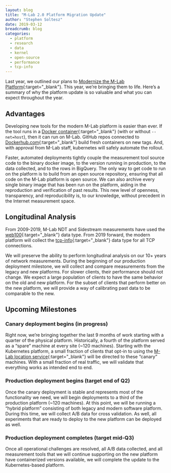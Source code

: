```yaml
---
layout: blog
title: "M-Lab 2.0 Platform Migration Update"
author: "Stephen Soltesz"
date: 2019-03-12
breadcrumb: blog
categories:
  - platform
  - research
  - data
  - kernel
  - open-source
  - performance
  - tcp-info
---
```


Last year, we outlined our plans to [Modernize the M-Lab
Platform][modernize]{:target="_blank"}. This year, we’re bringing them to
life. Here’s a summary of why the platform update is so valuable and what you
can expect throughout the year.

[modernize]: {{site.baseurl}}/blog/modernizing-mlab
<!--more-->

## Advantages

Developing new tools for the modern M-Lab platform is easier than ever. If
the tool runs in a [Docker container][docker]{:target="_blank"} (with or
without `--net=host`), then it can run on M-Lab. GitHub repos connected to
[Dockerhub.com][dockerhub]{:target="_blank"} build fresh containers on new
tags. And, with approval from M-Lab staff, kubernetes will safely automate
the rollout.

Faster, automated deployments tightly couple the measurement tool source code
to the binary docker image, to the version running in production, to the data
collected, and to the rows in BigQuery. The only way to get code to run on
the platform is to build from an open source repository, ensuring that all
code on the M-Lab platform is open source. We can also archive every single
binary image that has been run on the platform, aiding in the reproduction
and verification of past results. This new level of openness, transparency,
and reproducibility is, to our knowledge, without precedent in the Internet
measurement space.

[docker]: https://www.docker.com/resources/what-container
[dockerhub]: https://hub.docker.com/

## Longitudinal Analysis

From 2009-2019, M-Lab NDT and Sidestream measurements have used the
[web100][web100]{:target="_blank"} data type. From 2019 forward, the modern
platform will collect the [tcp-info][tcpinfo]{:target="_blank"} data type for
all TCP connections.

We will preserve the ability to perform longitudinal analysis on our 10+
years of network measurements. During the beginning of our production
deployment milestone, we will collect and compare measurements from the
legacy and new platforms. For slower clients, their performance should not
change. We expect a large population of clients to have the same behavior on
the old and new platform. For the subset of clients that perform better on
the new platform, we will provide a way of calibrating past data to be
comparable to the new.

[web100]: https://cloud.google.com/bigquery/docs/tcp-kis.txt
[tcpinfo]: https://github.com/m-lab/tcp-info/blob/master/nl-proto/tcpinfo.proto

## Upcoming Milestones

### Canary deployment begins (in progress)

Right now, we’re bringing together the last 9 months of work starting with a
quarter of the physical platform. Historically, a fourth of the platform
served as a “spare” machine at every site (~120 machines). Starting with the
Kubernetes platform, a small fraction of clients that opt-in to using the
[M-Lab location service][mlabns]{:target="_blank"} will be directed to these
“canary” machines. With a small fraction of real traffic, we will validate
that everything works as intended end to end.

[mlabns]: https://mlab-ns.appspot.com

### Production deployment begins (target end of Q2)

Once the canary deployment is stable and represents most of the functionality
we need, we will begin deployments to a third of the production platform
(~120 machines). At this point, we will be running a “hybrid platform”
consisting of both legacy and modern software platform. During this time, we
will collect A/B data for cross validation. As well, all experiments that are
ready to deploy to the new platform can be deployed as well.

### Production deployment completes (target mid-Q3)

Once all operational challenges are resolved, all A/B data collected, and all
measurement tools that we will continue supporting on the new platform have
containerized versions available, we will complete the update to the
Kubernetes-based platform.
